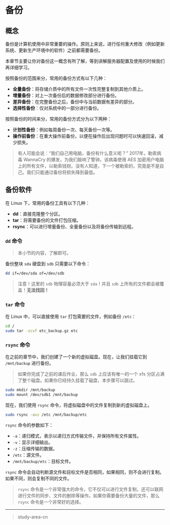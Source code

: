 # 备份

## 概念

备份是计算机使用中非常重要的操作。原则上来说，进行任何重大修改（例如更新系统、更新生产环境中的软件）之前都需要备份。

本章节主要让你对备份这一概念有所了解，等到讲解服务器配置及使用的时候我们再详细学习。

按照备份的范围来分，常用的备份方式有以下几种：

- **全量备份**：将存储介质中的所有文件一次性完整复制到其他介质上。
- **增量备份**：对上一次备份后的数据修改部分进行备份。
- **差异备份**：在完整备份之后，备份中与当前数据有差异的部分。
- **选择性备份**：仅对系统中的一部分进行备份。

按照备份的时间来分，常用的备份方式分为以下两种：

- **计划性备份**：例如每周备份一次、每天备份一次等。
- **操作前备份**：在重大操作前备份，以便在操作后出现问题时可以快速回滚，减少损失。

> 有人可能会说：“我们自己用电脑，备份有什么意义呢？” 2017年，勒索病毒 WannaCry 的爆发，为我们敲响了警钟。该病毒使用 AES 加密用户电脑上的所有文件，以勒索钱财。没有人知道，下一个被勒索的，究竟是不是自己。我们只能通过备份将损失降到最低。

## 备份软件

在 Linux 下，常用的备份工具有以下几种：

- **dd**：直接克隆整个分区。
- **tar**：将需要备份的文件打包压缩。
- **rsync**：可以进行增量备份、全量备份以及将备份传输到远程。

### `dd` 命令

> 本小节的内容，了解即可。

备份整块 `sda` 硬盘到 `sdb` 只需要以下命令：

```bash
dd if=/dev/sda of=/dev/sdb
```

> 注意！这里的 `sdb` 物理容量必须大于 `sda`！并且 `sdb` 上所有的文件都会被覆盖！**无法找回！**

### `tar` 命令

在 Linux 中，可以直接使用 `tar` 打包需要的文件，例如备份 `/etc`：

```bash
cd /
sudo tar -zcvf etc_backup.gz etc
```

### `rsync` 命令

在之前的章节中，我们创建了一个新的虚拟磁盘。现在，让我们挂载它到 `/mnt/backup` 进行备份。

> 如果你完成了之前的课后作业，那么 `sdb` 上应该有唯一的一个 xfs 分区占满了整个磁盘。如果你已经持久挂载了磁盘，本步骤可以跳过。

```bash
sudo mkdir /mnt/backup
sudo mount /dev/sdb1 /mnt/backup
```

现在，我们使用 `rsync` 命令，将虚拟磁盘中的文件复制到新的虚拟磁盘上。

```bash
sudo rsync -avz /etc /mnt/backup/etc
```

`rsync` 命令的参数如下：

- `-a`：递归模式，表示以递归方式传输文件，并保持所有文件属性。
- `-v`：显示详细输出。
- `-z`：压缩传输的数据。
- `/etc`：源文件。
- `/mnt/backup/etc`：目标文件。

`rsync` 命令会自动判断源文件和目标文件是否相同，如果相同，则不会进行复制。如果不同，则会复制不同的文件。

> `rsync` 命令是一个非常强大的命令，它不仅可以进行文件复制，还可以联网进行文件的同步、文件的删除等操作。如果你需要备份大量的文件，那么 `rsync` 命令是一个非常好的选择。

---

> study-area-cn
